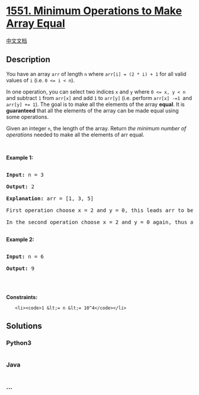# [1551. Minimum Operations to Make Array Equal](https://leetcode.com/problems/minimum-operations-to-make-array-equal)

[中文文档](/solution/1500-1599/1551.Minimum%20Operations%20to%20Make%20Array%20Equal/README.md)

## Description

<p>You have an array <code>arr</code> of length <code>n</code> where <code>arr[i] = (2 * i) + 1</code> for all valid values of <code>i</code> (i.e. <code>0 &lt;= i &lt; n</code>).</p>

<p>In one operation, you can select two indices <code>x</code>&nbsp;and <code>y</code> where <code>0 &lt;= x, y &lt; n</code> and subtract <code>1</code> from <code>arr[x]</code> and add <code>1</code> to <code>arr[y]</code>&nbsp;(i.e. perform <code>arr[x] -=1&nbsp;</code>and <code>arr[y] += 1</code>).&nbsp;The goal is to make all the elements of the array <strong>equal</strong>. It is <strong>guaranteed</strong> that all the elements of the array can be made equal using some operations.</p>

<p>Given an integer <code>n</code>, the length of the array. Return <em>the minimum number of operations</em> needed to make&nbsp;all the elements of arr equal.</p>

<p>&nbsp;</p>
<p><strong>Example 1:</strong></p>

<pre>
<strong>Input:</strong> n = 3
<strong>Output:</strong> 2
<strong>Explanation:</strong> arr = [1, 3, 5]
First operation choose x = 2 and y = 0, this leads arr to be [2, 3, 4]
In the second operation choose x = 2 and y = 0 again, thus arr = [3, 3, 3].
</pre>

<p><strong>Example 2:</strong></p>

<pre>
<strong>Input:</strong> n = 6
<strong>Output:</strong> 9
</pre>

<p>&nbsp;</p>
<p><strong>Constraints:</strong></p>

<ul>
	<li><code>1 &lt;= n &lt;= 10^4</code></li>
</ul>

## Solutions

<!-- tabs:start -->

### **Python3**

```python

```

### **Java**

```java

```

### **...**

```

```

<!-- tabs:end -->
